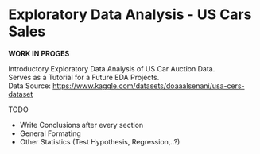 # Exploratory Data Analysis - US Cars Sales
**WORK IN PROGES**

Introductory Exploratory Data Analysis of US Car Auction Data. <br>
Serves as a Tutorial for a Future EDA Projects. <br>
Data Source: https://www.kaggle.com/datasets/doaaalsenani/usa-cers-dataset



TODO

- Write Conclusions after every section
- General Formating
- Other Statistics (Test Hypothesis, Regression,..?)



